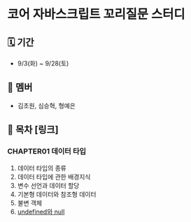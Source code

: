 # 코어 자바스크립트 꼬리질문 스터디

## 🗓️ 기간
- 9/3(화) ~ 9/28(토) <br />
## 🍚 멤버 
- 김초원, 심승혁, 형예은 <br />

## 📖 목차 [링크]
### CHAPTER01 데이터 타입
1. 데이터 타입의 종류
2. 데이터 타입에 관한 배경지식
3. 변수 선언과 데이터 할당
4. 기본형 데이터와 참조형 데이터
5. 불변 객체
6. [undefined와 null](https://github.com/Bob-Buddy/core-javascript/blob/master/ch1/kimifield98/240907.md)
